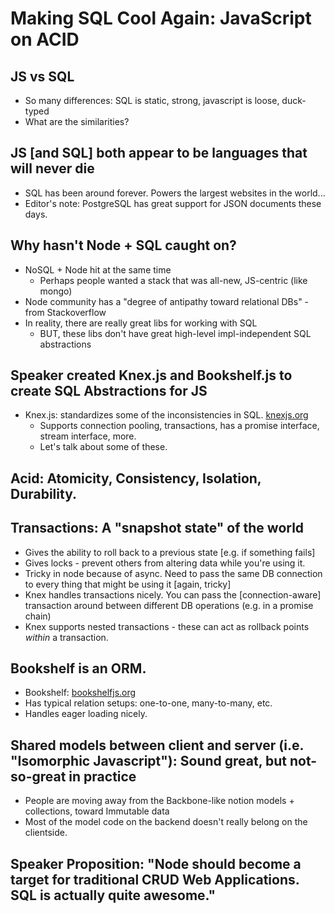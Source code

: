 # Making SQL Cool Again: JavaScript on ACID



## JS vs SQL

* So many differences: SQL is static, strong, javascript is loose, duck-typed
* What are the similarities?



## JS [and SQL] both appear to be languages that will never die

* SQL has been around forever. Powers the largest websites in the world...
* Editor's note: PostgreSQL has great support for JSON documents these days.



## Why hasn't Node + SQL caught on?

* NoSQL + Node hit at the same time
  * Perhaps people wanted a stack that was all-new, JS-centric (like mongo)
* Node community has a "degree of antipathy toward relational DBs" - from Stackoverflow
* In reality, there are really great libs for working with SQL
  * BUT, these libs don't have great high-level impl-independent SQL abstractions



## Speaker created Knex.js and Bookshelf.js to create SQL Abstractions for JS

* Knex.js: standardizes some of the inconsistencies in SQL. [knexjs.org](http://knexjs.org)
  * Supports connection pooling, transactions, has a promise interface, stream interface, more.
  * Let's talk about some of these.


## Acid: Atomicity, Consistency, Isolation, Durability.


## Transactions: A "snapshot state" of the world

* Gives the ability to roll back to a previous state [e.g. if something fails]
* Gives locks - prevent others from altering data while you're using it.
* Tricky in node because of async. Need to pass the same DB connection to every thing that might be using it [again, tricky]
* Knex handles transactions nicely. You can pass the [connection-aware] transaction
  around between different DB operations (e.g. in a promise chain)
* Knex supports nested transactions - these can act as rollback points _within_ a transaction.



## Bookshelf is an ORM.

* Bookshelf: [bookshelfjs.org](http://bookshelfjs.org)
* Has typical relation setups: one-to-one, many-to-many, etc.
* Handles eager loading nicely.



## Shared models between client and server (i.e. "Isomorphic Javascript"): Sound great, but not-so-great in practice

* People are moving away from the Backbone-like notion models + collections, toward Immutable data
* Most of the model code on the backend doesn't really belong on the clientside.



## Speaker Proposition: "Node should become a target for traditional CRUD Web Applications. SQL is actually quite awesome."
